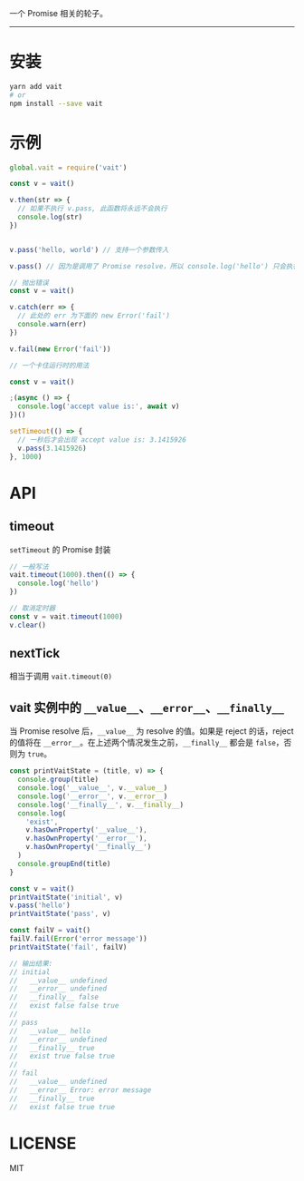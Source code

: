 
一个 Promise 相关的轮子。

------

# 安装

```bash
yarn add vait
# or
npm install --save vait
```

# 示例

```javascript
global.vait = require('vait')

const v = vait()

v.then(str => {
  // 如果不执行 v.pass, 此函数将永远不会执行
  console.log(str)
})


v.pass('hello, world') // 支持一个参数传入

v.pass() // 因为是调用了 Promise resolve，所以 console.log('hello') 只会执行一次
```

```javascript
// 抛出错误
const v = vait()

v.catch(err => {
  // 此处的 err 为下面的 new Error('fail')
  console.warn(err)
})

v.fail(new Error('fail'))
```

```javascript
// 一个卡住运行时的用法

const v = vait()

;(async () => {
  console.log('accept value is:', await v)
})()

setTimeout(() => {
  // 一秒后才会出现 accept value is: 3.1415926
  v.pass(3.1415926)
}, 1000)
```


# API

## timeout

`setTimeout` 的 Promise 封装

```javascript
// 一般写法
vait.timeout(1000).then(() => {
  console.log('hello')
})

// 取消定时器
const v = vait.timeout(1000)
v.clear()
```

## nextTick

相当于调用 `vait.timeout(0)`

## vait 实例中的 `__value__`、`__error__`、`__finally__`

当 Promise resolve 后，`__value__` 为 resolve 的值。如果是 reject 的话，reject 的值将在 `__error__`。在上述两个情况发生之前，`__finally__` 都会是 `false`，否则为 `true`。

```javascript
const printVaitState = (title, v) => {
  console.group(title)
  console.log('__value__', v.__value__)
  console.log('__error__', v.__error__)
  console.log('__finally__', v.__finally__)
  console.log(
    'exist',
    v.hasOwnProperty('__value__'),
    v.hasOwnProperty('__error__'),
    v.hasOwnProperty('__finally__')
  )
  console.groupEnd(title)
}

const v = vait()
printVaitState('initial', v)
v.pass('hello')
printVaitState('pass', v)

const failV = vait()
failV.fail(Error('error message'))
printVaitState('fail', failV)

// 输出结果:
// initial
//   __value__ undefined
//   __error__ undefined
//   __finally__ false
//   exist false false true
//
// pass
//   __value__ hello
//   __error__ undefined
//   __finally__ true
//   exist true false true
//
// fail
//   __value__ undefined
//   __error__ Error: error message
//   __finally__ true
//   exist false true true
```

# LICENSE

MIT

